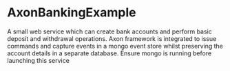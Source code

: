 # AxonBankingExample
A small web service which can create bank accounts and perform basic deposit and withdrawal operations. Axon framework is integrated to issue commands and capture events in a mongo event store whilst preserving the account details in a separate database. Ensure mongo is running before launching this service
